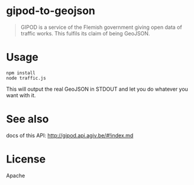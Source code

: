 # gipod-to-geojson
>GIPOD is a service of the Flemish government giving open data of traffic works. This fulfils its claim of being GeoJSON.

# Usage

```
npm install
node traffic.js
```

This will output the real GeoJSON in STDOUT and let you do whatever you want with it.

# See also

docs of this API: http://gipod.api.agiv.be/#!index.md

# License

Apache
